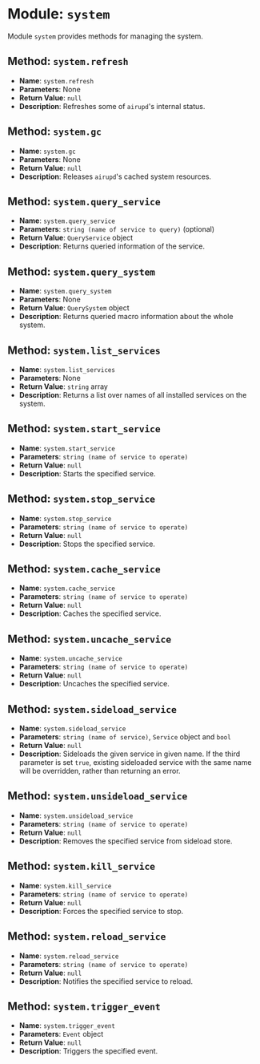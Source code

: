 # Module: `system`
Module `system` provides methods for managing the system.

## Method: `system.refresh`
- **Name**: `system.refresh`
- **Parameters**: None
- **Return Value**: `null`
- **Description**: Refreshes some of `airupd`'s internal status.

## Method: `system.gc`
- **Name**: `system.gc`
- **Parameters**: None
- **Return Value**: `null`
- **Description**: Releases `airupd`'s cached system resources.

## Method: `system.query_service`
- **Name**: `system.query_service`
- **Parameters**: `string (name of service to query)` (optional)
- **Return Value**: `QueryService` object
- **Description**: Returns queried information of the service.

## Method: `system.query_system`
- **Name**: `system.query_system`
- **Parameters**: None
- **Return Value**: `QuerySystem` object
- **Description**: Returns queried macro information about the whole system.

## Method: `system.list_services`
- **Name**: `system.list_services`
- **Parameters**: None
- **Return Value**: `string` array
- **Description**: Returns a list over names of all installed services on the system.

## Method: `system.start_service`
- **Name**: `system.start_service`
- **Parameters**: `string (name of service to operate)`
- **Return Value**: `null`
- **Description**: Starts the specified service.

## Method: `system.stop_service`
- **Name**: `system.stop_service`
- **Parameters**: `string (name of service to operate)`
- **Return Value**: `null`
- **Description**: Stops the specified service.

## Method: `system.cache_service`
- **Name**: `system.cache_service`
- **Parameters**: `string (name of service to operate)`
- **Return Value**: `null`
- **Description**: Caches the specified service.

## Method: `system.uncache_service`
- **Name**: `system.uncache_service`
- **Parameters**: `string (name of service to operate)`
- **Return Value**: `null`
- **Description**: Uncaches the specified service.

## Method: `system.sideload_service`
- **Name**: `system.sideload_service`
- **Parameters**: `string (name of service)`, `Service` object and `bool`
- **Return Value**: `null`
- **Description**: Sideloads the given service in given name. If the third parameter is set `true`, existing sideloaded service
with the same name will be overridden, rather than returning an error.

## Method: `system.unsideload_service`
- **Name**: `system.unsideload_service`
- **Parameters**: `string (name of service to operate)`
- **Return Value**: `null`
- **Description**: Removes the specified service from sideload store.

## Method: `system.kill_service`
- **Name**: `system.kill_service`
- **Parameters**: `string (name of service to operate)`
- **Return Value**: `null`
- **Description**: Forces the specified service to stop.

## Method: `system.reload_service`
- **Name**: `system.reload_service`
- **Parameters**: `string (name of service to operate)`
- **Return Value**: `null`
- **Description**: Notifies the specified service to reload.

## Method: `system.trigger_event`
- **Name**: `system.trigger_event`
- **Parameters**: `Event` object
- **Return Value**: `null`
- **Description**: Triggers the specified event.
